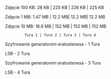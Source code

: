 Zdjęcie 100 KB: 28 KB  | 225 KB | 226 KB | 225 KB

Zdjęcie 1   MB: 1.47 MB | 12.2 MB| 12.2 MB| 12.2 MB

Zdjęcie 10  MB: 18.6 MB | 152 MB | 152 MB | 152 MB

		     Tura 1 | Tura 2 | Tura 3 | Tura 4
				
Szyfrowanie generatorem eratostenesa - 1 Tura

LSB - 2 Tura

Szyfrowanie generatorem eratostenesa - 3 Tura

LSB - 4 Tura
